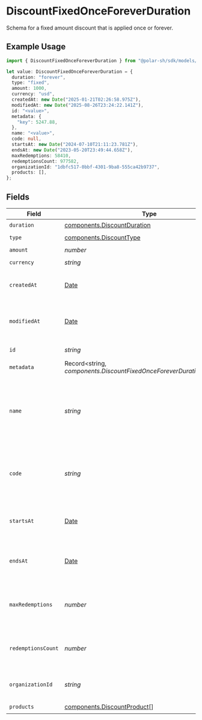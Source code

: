 # DiscountFixedOnceForeverDuration

Schema for a fixed amount discount that is applied once or forever.

## Example Usage

```typescript
import { DiscountFixedOnceForeverDuration } from "@polar-sh/sdk/models/components/discountfixedonceforeverduration.js";

let value: DiscountFixedOnceForeverDuration = {
  duration: "forever",
  type: "fixed",
  amount: 1000,
  currency: "usd",
  createdAt: new Date("2025-01-21T02:26:58.975Z"),
  modifiedAt: new Date("2025-08-26T23:24:22.141Z"),
  id: "<value>",
  metadata: {
    "key": 5247.88,
  },
  name: "<value>",
  code: null,
  startsAt: new Date("2024-07-10T21:11:23.781Z"),
  endsAt: new Date("2023-05-20T23:49:44.658Z"),
  maxRedemptions: 58410,
  redemptionsCount: 977582,
  organizationId: "1dbfc517-0bbf-4301-9ba8-555ca42b9737",
  products: [],
};
```

## Fields

| Field                                                                                         | Type                                                                                          | Required                                                                                      | Description                                                                                   | Example                                                                                       |
| --------------------------------------------------------------------------------------------- | --------------------------------------------------------------------------------------------- | --------------------------------------------------------------------------------------------- | --------------------------------------------------------------------------------------------- | --------------------------------------------------------------------------------------------- |
| `duration`                                                                                    | [components.DiscountDuration](../../models/components/discountduration.md)                    | :heavy_check_mark:                                                                            | N/A                                                                                           |                                                                                               |
| `type`                                                                                        | [components.DiscountType](../../models/components/discounttype.md)                            | :heavy_check_mark:                                                                            | N/A                                                                                           |                                                                                               |
| `amount`                                                                                      | *number*                                                                                      | :heavy_check_mark:                                                                            | N/A                                                                                           | 1000                                                                                          |
| `currency`                                                                                    | *string*                                                                                      | :heavy_check_mark:                                                                            | N/A                                                                                           | usd                                                                                           |
| `createdAt`                                                                                   | [Date](https://developer.mozilla.org/en-US/docs/Web/JavaScript/Reference/Global_Objects/Date) | :heavy_check_mark:                                                                            | Creation timestamp of the object.                                                             |                                                                                               |
| `modifiedAt`                                                                                  | [Date](https://developer.mozilla.org/en-US/docs/Web/JavaScript/Reference/Global_Objects/Date) | :heavy_check_mark:                                                                            | Last modification timestamp of the object.                                                    |                                                                                               |
| `id`                                                                                          | *string*                                                                                      | :heavy_check_mark:                                                                            | The ID of the object.                                                                         |                                                                                               |
| `metadata`                                                                                    | Record<string, *components.DiscountFixedOnceForeverDurationMetadata*>                         | :heavy_check_mark:                                                                            | N/A                                                                                           |                                                                                               |
| `name`                                                                                        | *string*                                                                                      | :heavy_check_mark:                                                                            | Name of the discount. Will be displayed to the customer when the discount is applied.         |                                                                                               |
| `code`                                                                                        | *string*                                                                                      | :heavy_check_mark:                                                                            | Code customers can use to apply the discount during checkout.                                 |                                                                                               |
| `startsAt`                                                                                    | [Date](https://developer.mozilla.org/en-US/docs/Web/JavaScript/Reference/Global_Objects/Date) | :heavy_check_mark:                                                                            | Timestamp after which the discount is redeemable.                                             |                                                                                               |
| `endsAt`                                                                                      | [Date](https://developer.mozilla.org/en-US/docs/Web/JavaScript/Reference/Global_Objects/Date) | :heavy_check_mark:                                                                            | Timestamp after which the discount is no longer redeemable.                                   |                                                                                               |
| `maxRedemptions`                                                                              | *number*                                                                                      | :heavy_check_mark:                                                                            | Maximum number of times the discount can be redeemed.                                         |                                                                                               |
| `redemptionsCount`                                                                            | *number*                                                                                      | :heavy_check_mark:                                                                            | Number of times the discount has been redeemed.                                               |                                                                                               |
| `organizationId`                                                                              | *string*                                                                                      | :heavy_check_mark:                                                                            | The organization ID.                                                                          | 1dbfc517-0bbf-4301-9ba8-555ca42b9737                                                          |
| `products`                                                                                    | [components.DiscountProduct](../../models/components/discountproduct.md)[]                    | :heavy_check_mark:                                                                            | N/A                                                                                           |                                                                                               |